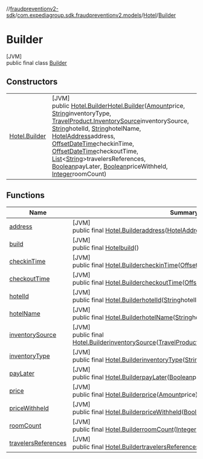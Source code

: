 //[fraudpreventionv2-sdk](../../../../index.md)/[com.expediagroup.sdk.fraudpreventionv2.models](../../index.md)/[Hotel](../index.md)/[Builder](index.md)

# Builder

[JVM]\
public final class [Builder](index.md)

## Constructors

| | |
|---|---|
| [Hotel.Builder](-hotel.-builder.md) | [JVM]<br>public [Hotel.Builder](index.md)[Hotel.Builder](-hotel.-builder.md)([Amount](../../-amount/index.md)price, [String](https://docs.oracle.com/javase/8/docs/api/java/lang/String.html)inventoryType, [TravelProduct.InventorySource](../../-travel-product/-inventory-source/index.md)inventorySource, [String](https://docs.oracle.com/javase/8/docs/api/java/lang/String.html)hotelId, [String](https://docs.oracle.com/javase/8/docs/api/java/lang/String.html)hotelName, [HotelAddress](../../-hotel-address/index.md)address, [OffsetDateTime](https://docs.oracle.com/javase/8/docs/api/java/time/OffsetDateTime.html)checkinTime, [OffsetDateTime](https://docs.oracle.com/javase/8/docs/api/java/time/OffsetDateTime.html)checkoutTime, [List](https://docs.oracle.com/javase/8/docs/api/java/util/List.html)&lt;[String](https://docs.oracle.com/javase/8/docs/api/java/lang/String.html)&gt;travelersReferences, [Boolean](https://docs.oracle.com/javase/8/docs/api/java/lang/Boolean.html)payLater, [Boolean](https://docs.oracle.com/javase/8/docs/api/java/lang/Boolean.html)priceWithheld, [Integer](https://docs.oracle.com/javase/8/docs/api/java/lang/Integer.html)roomCount) |

## Functions

| Name | Summary |
|---|---|
| [address](address.md) | [JVM]<br>public final [Hotel.Builder](index.md)[address](address.md)([HotelAddress](../../-hotel-address/index.md)address) |
| [build](build.md) | [JVM]<br>public final [Hotel](../index.md)[build](build.md)() |
| [checkinTime](checkin-time.md) | [JVM]<br>public final [Hotel.Builder](index.md)[checkinTime](checkin-time.md)([OffsetDateTime](https://docs.oracle.com/javase/8/docs/api/java/time/OffsetDateTime.html)checkinTime) |
| [checkoutTime](checkout-time.md) | [JVM]<br>public final [Hotel.Builder](index.md)[checkoutTime](checkout-time.md)([OffsetDateTime](https://docs.oracle.com/javase/8/docs/api/java/time/OffsetDateTime.html)checkoutTime) |
| [hotelId](hotel-id.md) | [JVM]<br>public final [Hotel.Builder](index.md)[hotelId](hotel-id.md)([String](https://docs.oracle.com/javase/8/docs/api/java/lang/String.html)hotelId) |
| [hotelName](hotel-name.md) | [JVM]<br>public final [Hotel.Builder](index.md)[hotelName](hotel-name.md)([String](https://docs.oracle.com/javase/8/docs/api/java/lang/String.html)hotelName) |
| [inventorySource](inventory-source.md) | [JVM]<br>public final [Hotel.Builder](index.md)[inventorySource](inventory-source.md)([TravelProduct.InventorySource](../../-travel-product/-inventory-source/index.md)inventorySource) |
| [inventoryType](inventory-type.md) | [JVM]<br>public final [Hotel.Builder](index.md)[inventoryType](inventory-type.md)([String](https://docs.oracle.com/javase/8/docs/api/java/lang/String.html)inventoryType) |
| [payLater](pay-later.md) | [JVM]<br>public final [Hotel.Builder](index.md)[payLater](pay-later.md)([Boolean](https://docs.oracle.com/javase/8/docs/api/java/lang/Boolean.html)payLater) |
| [price](price.md) | [JVM]<br>public final [Hotel.Builder](index.md)[price](price.md)([Amount](../../-amount/index.md)price) |
| [priceWithheld](price-withheld.md) | [JVM]<br>public final [Hotel.Builder](index.md)[priceWithheld](price-withheld.md)([Boolean](https://docs.oracle.com/javase/8/docs/api/java/lang/Boolean.html)priceWithheld) |
| [roomCount](room-count.md) | [JVM]<br>public final [Hotel.Builder](index.md)[roomCount](room-count.md)([Integer](https://docs.oracle.com/javase/8/docs/api/java/lang/Integer.html)roomCount) |
| [travelersReferences](travelers-references.md) | [JVM]<br>public final [Hotel.Builder](index.md)[travelersReferences](travelers-references.md)([List](https://docs.oracle.com/javase/8/docs/api/java/util/List.html)&lt;[String](https://docs.oracle.com/javase/8/docs/api/java/lang/String.html)&gt;travelersReferences) |

